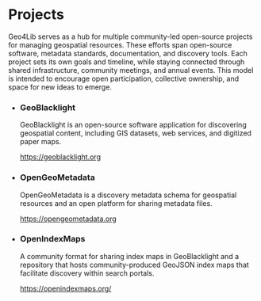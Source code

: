# Projects 

Geo4Lib serves as a hub for multiple community-led open-source projects for managing geospatial resources. These efforts span open-source software, metadata standards, documentation, and discovery tools. Each project sets its own goals and timeline, while staying connected through shared infrastructure, community meetings, and annual events. This model is intended to encourage open participation, collective ownership, and space for new ideas to emerge.



<div class="grid cards" markdown>

- ### GeoBlacklight 
	  
	GeoBlacklight is an open-source software application for discovering geospatial content, including GIS datasets, web services, and digitized paper maps.

	https://geoblacklight.org


- ### OpenGeoMetadata
	  
	OpenGeoMetadata is a discovery metadata schema for geospatial resources and an open platform for sharing metadata files.
	  
	https://opengeometadata.org


- ### OpenIndexMaps
	  
	A community format for sharing index maps in GeoBlacklight and a repository that hosts community-produced GeoJSON index maps that facilitate discovery within search portals.
	  
	https://openindexmaps.org/

  
</div>